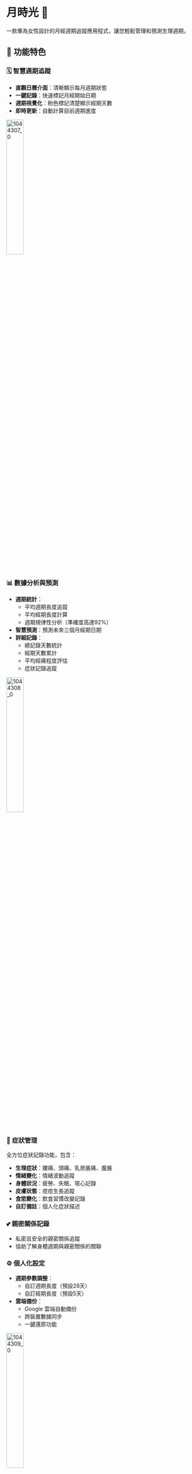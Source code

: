 # 月時光 🌸

一款專為女性設計的月經週期追蹤應用程式，讓您輕鬆管理和預測生理週期。

## 📱 功能特色

### 🗓️ 智慧週期追蹤
- **直觀日曆介面**：清晰顯示每月週期狀態
- **一鍵記錄**：快速標記月經開始日期
- **週期視覺化**：粉色標記清楚顯示經期天數
- **即時更新**：自動計算目前週期進度

<img src="https://github.com/user-attachments/assets/21d1ca92-98a5-4273-bd20-cfb2b8e8d60a" width="30%" alt="1044307_0">

### 📊 數據分析與預測
- **週期統計**：
  - 平均週期長度追蹤
  - 平均經期長度計算
  - 週期規律性分析（準確度高達92%）
- **智慧預測**：預測未來三個月經期日期
- **詳細記錄**：
  - 總記錄天數統計
  - 經期天數累計
  - 平均經痛程度評估
  - 症狀記錄追蹤
<img src="https://github.com/user-attachments/assets/7b43f145-5e1f-45f7-9cb6-9b5bb62f6000" width="30%" alt="1044308_0">

### 💊 症狀管理
全方位症狀記錄功能，包含：
- **生理症狀**：腰痛、頭痛、乳房脹痛、腹脹
- **情緒變化**：情緒波動追蹤
- **身體狀況**：疲勞、失眠、噁心記錄
- **皮膚狀態**：痘痘生長追蹤
- **食慾變化**：飲食習慣改變記錄
- **自訂備註**：個人化症狀描述

### 💕 親密關係記錄
- 私密且安全的親密關係追蹤
- 協助了解身體週期與親密關係的關聯

### ⚙️ 個人化設定
- **週期參數調整**：
  - 自訂週期長度（預設28天）
  - 自訂經期長度（預設5天）
- **雲端備份**：
  - Google 雲端自動備份
  - 跨裝置數據同步
  - 一鍵還原功能
<img src="https://github.com/user-attachments/assets/29a1c209-d9d2-47f5-80da-b4b155d52563" width="30%" alt="1044309_0">

## 🛠️技術架構

### 開發環境
- **框架**：Flutter
- **平台**：Android
- **語言**：Dart
- **資料儲存**：本地儲存 + Google 雲端備份

### 主要套件
本專案使用以下 Flutter 套件：
- **狀態管理**：適合的狀態管理解決方案
- **本地儲存**：SQLite 或 SharedPreferences
- **雲端備份**：Google Drive API
- **日期處理**：DateTime 相關套件
- **UI 元件**：Material Design 組件

## 📦 安裝說明

### 環境需求
- Flutter SDK 3.0+
- Android Studio / VS Code
- Android SDK
- Git

### 建置步驟

1. 複製專案到本地

    git clone https://github.com/kaikaichumi/period-tracking.git

2. 進入專案目錄

    cd period-tracking

3. 安裝相依套件

    flutter pub get

4. 執行專案

    flutter run

### 發布版本建置

    flutter build apk --release

## 🎨 介面截圖

### 主要畫面
- **日曆追蹤**：直觀的月曆介面，清楚顯示週期狀態
- **數據分析**：完整的統計報表和預測功能
- **記錄輸入**：簡潔的症狀和狀態記錄介面
- **設定管理**：個人化參數調整和備份功能

## 📋 使用說明

### 首次使用
1. 開啟應用程式
2. 設定個人週期參數（週期長度、經期長度）
3. 記錄最近一次月經開始日期
4. 開始日常記錄

### 日常操作
1. **記錄月經**：點擊「大姨媽來了」開關
2. **記錄症狀**：選擇相應症狀並新增備註
3. **查看預測**：在分析頁面查看下次週期預測
4. **數據備份**：定期使用 Google 雲端備份功能

## 🔒 隱私與安全

- **本地優先**：所有數據優先儲存在本地裝置
- **加密備份**：雲端備份採用加密傳輸
- **隱私保護**：不收集個人識別資訊
- **離線使用**：核心功能支援離線操作

## 🚀 未來規劃

- [ ] iOS 版本開發
- [ ] 更多症狀類型支援
- [ ] 生理週期相關資訊教育
- [ ] 多語言支援
- [ ] 更精確的預測演算法
- [ ] 健康數據匯出功能

## 🤝 貢獻指南

歡迎提交 Issue 和 Pull Request！

### 貢獻流程
1. Fork 本專案
2. 建立功能分支 (`git checkout -b feature/AmazingFeature`)
3. 提交變更 (`git commit -m 'Add some AmazingFeature'`)
4. 推送到分支 (`git push origin feature/AmazingFeature`)
5. 開啟 Pull Request

## 📄 授權條款

本專案採用 MIT 授權條款 - 詳見 [LICENSE](LICENSE) 檔案

## 👥 開發團隊

- **開發者**：[kaikaichumi](https://github.com/kaikaichumi)

## 📞 聯絡方式

如有任何問題或建議，歡迎透過以下方式聯絡：
- GitHub Issues
- Email：karta2398980@gmail.com

---

**月時光** - 讓每個月都更加了解自己 💝
